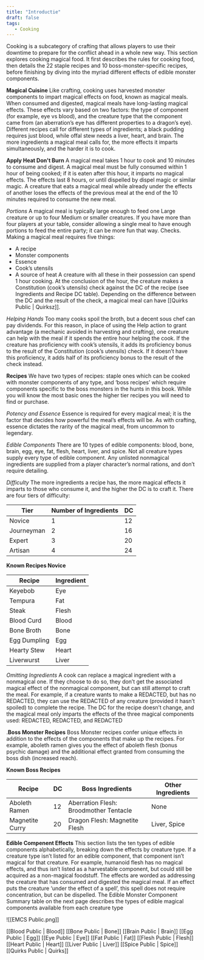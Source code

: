 ```yaml
---
title: "Introductie"
draft: false
tags:
   - Cooking
---
```

Cooking is a subcategory of crafting that allows players to use their downtime to prepare for the conflict ahead in a whole new way. This section explores cooking magical food. It first describes the rules for cooking food, then details the 22 staple recipes and 10 boss-monster-specific recipes, before finishing by diving into the myriad different effects of edible monster components.

**Magical Cuisine**
Like crafting, cooking uses harvested monster components to impart magical effects on food, known as magical meals. When consumed and digested, magical meals have long-lasting magical effects. These effects vary based on two factors: the type of component (for example, eye vs blood), and the creature type that the component came from (an aberration’s eye has different properties to a dragon’s eye). Different recipes call for different types of ingredients; a black pudding requires just blood, while offal stew needs a liver, heart, and brain. The more ingredients a magical meal calls for, the more effects it imparts simultaneously, and the harder it is to cook.

**Apply Heat Don't Burn**
A magical meal takes 1 hour to cook and 10 minutes to consume and digest. A magical meal must be fully consumed within 1 hour of being cooked; if it is eaten after this hour, it imparts no magical effects. The effects last 8 hours, or until dispelled by dispel magic or similar magic. A creature that eats a magical meal while already under the effects of another loses the effects of the previous meal at the end of the 10 minutes required to consume the new meal.

*Portions*
A magical meal is typically large enough to feed one Large creature or up to four Medium or smaller creatures. If you have more than four players at your table, consider allowing a single meal to have enough portions to feed the entire party; it can be more fun that way. Checks. Making a magical meal requires five things: 
- A recipe 
- Monster components 
- Essence 
- Cook’s utensils 
- A source of heat 
A creature with all these in their possession can spend 1 hour cooking. At the conclusion of the hour, the creature makes a Constitution (cook’s utensils) check against the DC of the recipe (see Ingredients and Recipe DC table). Depending on the difference between the DC and the result of the check, a magical meal can have [[Quirks Public | Quirksz]].

*Helping Hands*
Too many cooks spoil the broth, but a decent sous chef can pay dividends. For this reason, in place of using the Help action to grant advantage (a mechanic avoided in harvesting and crafting), one creature can help with the meal if it spends the entire hour helping the cook. If the creature has proficiency with cook’s utensils, it adds its proficiency bonus to the result of the Constitution (cook’s utensils) check. If it doesn’t have this proficiency, it adds half of its proficiency bonus to the result of the check instead.

**Recipes**
We have two types of recipes: staple ones which can be cooked with monster components of any type, and ‘boss recipes’ which require components specific to the boss monsters in the hunts in this book. While you will know the most basic ones the higher tier recipes you will need to find or purchase.

*Potency and Essence*
Essence is required for every magical meal; it is the factor that decides how powerful the meal’s effects will be. As with crafting, essence dictates the rarity of the magical meal, from uncommon to legendary. 

*Edible Components*
There are 10 types of edible components: blood, bone, brain, egg, eye, fat, flesh, heart, liver, and spice. Not all creature types supply every type of edible component.  Any unlisted nonmagical ingredients are supplied from a player character’s normal rations, and don’t require detailing. 

*Difficulty*
The more ingredients a recipe has, the more magical effects it imparts to those who consume it, and the higher the DC is to craft it. There are four tiers of difficulty:

| Tier       | Number of Ingredients | DC  |
| ---------- | --------------------- | --- |
| Novice     | 1                     | 12  |
| Journeyman | 2                     | 16  |
| Expert     | 3                     | 20  |
| Artisan    | 4                     | 24  | 

**Known Recipes Novice**

| Recipe          | Ingredient           |
| --------------- | -------------------- |
| Keyebob         | Eye                  |
| Tempura         | Fat                  |
| Steak           | Flesh                |
| Blood Curd      | Blood                |
| Bone Broth      | Bone                 |
| Egg Dumpling    | Egg                  |
| Hearty Stew     | Heart                |
| Liverwurst      | Liver                |

*Omitting Ingredients* 
A cook can replace a magical ingredient with a nonmagical one. If they choose to do so, they don’t get the associated magical effect of the nonmagical component, but can still attempt to craft the meal. For example, if a creature wants to make a REDACTED, but has no REDACTED, they can use the REDACTED of any creature (provided it hasn’t spoiled) to complete the recipe. The DC for the recipe doesn’t change, and the magical meal only imparts the effects of the three magical components used: REDACTED, REDACTED, and REDACTED

.**Boss Monster Recipes**
Boss Monster recipes confer unique effects in addition to the effects of the components that make up the recipes. For example, aboleth ramen gives you the effect of aboleth flesh (bonus psychic damage) and the additional effect granted from consuming the boss dish (increased reach).

**Known Boss Recipes**

| Recipe          | DC  | Boss Ingredients                       | Other Ingredients |
| --------------- | --- | -------------------------------------- | ----------------- |
| Aboleth Ramen   | 12  | Aberration Flesh: Broodmother Tentacle | None              |
| Magnetite Curry | 20  | Dragon Flesh: Magnetite Flesh          | Liver, Spice      | 

**Edible Compenent Effects**
This section lists the ten types of edible components alphabetically, breaking down the effects by creature type. If a creature type isn’t listed for an edible component, that component isn’t magical for that creature. For example, humanoid flesh has no magical effects, and thus isn’t listed as a harvestable component, but could still be acquired as a non-magical foodstuff. The effects are worded as addressing the creature that has consumed and digested the magical meal. If an effect puts the creature ‘under the effect of a spell’, this spell does not require concentration, but can be dispelled. The Edible Monster Component Summary table on the next page describes the types of edible magical components available from each creature type

![[EMCS Public.png]]

[[Blood Public | Blood]]
[[Bone Public | Bone]]
[[Brain Public | Brain]]
[[Egg Public | Egg]]
[[Eye Public | Eye]]
[[Fat Public | Fat]]
[[Flesh Public | Flesh]]
[[Heart Public | Heart]]
[[Liver Public | Liver]]
[[Spice Public | Spice]]
[[Quirks Public | Quirks]]